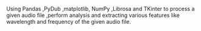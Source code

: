 Using Pandas ,PyDub ,matplotlib, NumPy ,Librosa and TKinter to process a given audio file ,perform analysis and extracting various features like wavelength and frequency of the given audio file.
